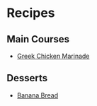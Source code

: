 # Recipes

## Main Courses
  - [Greek Chicken Marinade](https://github.com/mgeggie/recipes/blob/master/greek_chicken_marinade.md)

## Desserts
  - [Banana Bread](https://github.com/mgeggie/recipes/blob/master/banana_bread.md)
